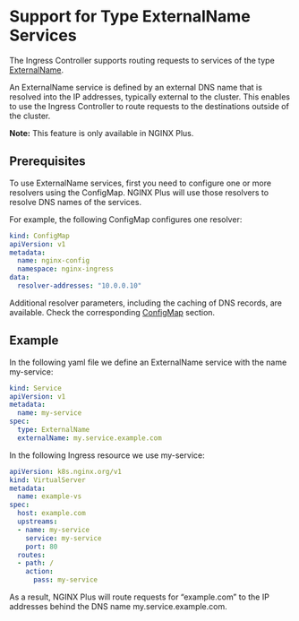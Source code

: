 # Support for Type ExternalName Services

The Ingress Controller supports routing requests to services of the type
[ExternalName](https://kubernetes.io/docs/concepts/services-networking/service/#externalname).

An ExternalName service is defined by an external DNS name that is resolved into the IP addresses, typically external to
the cluster. This enables to use the Ingress Controller to route requests to the destinations outside of the cluster.

**Note:** This feature is only available in NGINX Plus.

## Prerequisites

To use ExternalName services, first you need to configure one or more resolvers using the ConfigMap. NGINX Plus will use
those resolvers to resolve DNS names of the services.

For example, the following ConfigMap configures one resolver:

```yaml
kind: ConfigMap
apiVersion: v1
metadata:
  name: nginx-config
  namespace: nginx-ingress
data:
  resolver-addresses: "10.0.0.10"
```

Additional resolver parameters, including the caching of DNS records, are available. Check the corresponding
[ConfigMap](https://docs.nginx.com/nginx-ingress-controller/configuration/global-configuration/configmap-resource/)
section.

## Example

In the following yaml file we define an ExternalName service with the name my-service:

```yaml
kind: Service
apiVersion: v1
metadata:
  name: my-service
spec:
  type: ExternalName
  externalName: my.service.example.com
```

In the following Ingress resource we use my-service:

```yaml
apiVersion: k8s.nginx.org/v1
kind: VirtualServer
metadata:
  name: example-vs
spec:
  host: example.com
  upstreams:
  - name: my-service
    service: my-service
    port: 80
  routes:
  - path: /
    action:
      pass: my-service

```

As a result, NGINX Plus will route requests for “example.com” to the IP addresses behind the DNS name
my.service.example.com.

